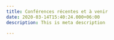 ```yaml
---
title: Conférences récentes et à venir
date: 2020-03-14T15:40:24.000+06:00
description: This is meta description

---
```

